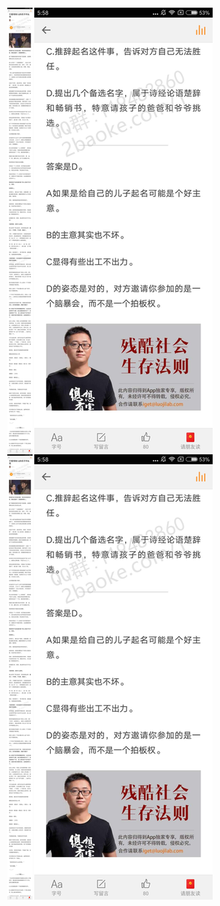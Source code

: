 ![](../../images/2017年01月/GX0119-不要用别人的名字开玩笑.jpg)
![](../../images/2017年01月/GX0119-不要用别人的名字开玩笑2.jpg)
![](../../images/2017年01月/GX0119-不要用别人的名字开玩笑.jpg)
![](../../images/2017年01月/GX0119-不要用别人的名字开玩笑2.jpg)
